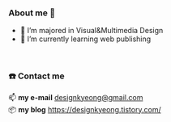 ### About me 👋


- 🔭 I’m majored in Visual&Multimedia Design
- 🌱 I’m currently learning web publishing
<br>

### ☎️ Contact me
📫 **my e-mail** designkyeong@gmail.com
<br>
📦 **my blog** https://designkyeong.tistory.com/

<br>
<br>
